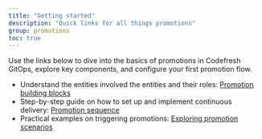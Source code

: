 ```yaml
---
title: "Getting started"
description: "Quick links for all things promotions"
group: promotions
toc: true
---
```


Use the links below to dive into the basics of promotions in Codefresh GitOps, explore key components, and configure your first promotion flow.

* Understand the entities involved the entities and their roles: [Promotion building blocks]({{site.baseurl}}/docs/promotions/promotion-components/)    
* Step-by-step guide on how to set up and implement continuous delivery: [Promotion sequence]({{site.baseurl}}/docs/promotions/create-promotion-sequence/)
* Practical examples on triggering promotions: [Exploring promotion scenarios]({{site.baseurl}}/docs/promotions/promotion-scenario-examples/)